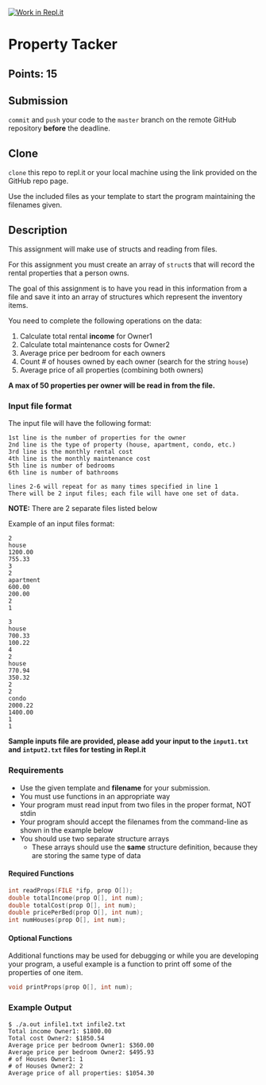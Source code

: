 [![Work in Repl.it](https://classroom.github.com/assets/work-in-replit-14baed9a392b3a25080506f3b7b6d57f295ec2978f6f33ec97e36a161684cbe9.svg)](https://classroom.github.com/online_ide?assignment_repo_id=3495752&assignment_repo_type=AssignmentRepo)
# Property Tacker
## Points: 15

## Submission
`commit` and `push` your code to the `master` branch on the remote GitHub repository **before** the deadline.

## Clone
`clone` this repo to repl.it or your local machine using the link provided on the GitHub repo page.

Use the included files as your template to start the program maintaining the filenames given.

## Description
This assignment will make use of structs and reading from files.

For this assignment you must create an array of `struct`s that will record the rental properties that a person owns.

The goal of this assignment is to have you read in this information from a file and save it into an array of structures which represent the inventory items.

You need to complete the following operations on the data:
1. Calculate total rental **income** for Owner1
2. Calculate total maintenance costs for Owner2
3. Average price per bedroom for each owners
4. Count # of houses owned by each owner (search for the string `house`)
5. Average price of all properties (combining both owners)

**A max of 50 properties per owner will be read in from the file.**

### Input file format
The input file will have the following format:
```
1st line is the number of properties for the owner
2nd line is the type of property (house, apartment, condo, etc.)
3rd line is the monthly rental cost
4th line is the monthly maintenance cost
5th line is number of bedrooms
6th line is number of bathrooms

lines 2-6 will repeat for as many times specified in line 1
There will be 2 input files; each file will have one set of data.
```

**NOTE:** There are 2 separate files listed below

Example of an input files format:
```
2
house
1200.00
755.33
3
2
apartment
600.00
200.00
2
1
```
```
3
house
700.33
100.22
4
2
house
770.94
350.32
2
2
condo
2000.22
1400.00
1
1
```

**Sample inputs file are provided, please add your input to the `input1.txt` and `intput2.txt` files for testing in Repl.it**

### Requirements
* Use the given template and **filename** for your submission.
* You must use functions in an appropriate way
* Your program must read input from two files in the proper format, NOT stdin
* Your program should accept the filenames from the command-line as shown in the example below
* You should use two separate structure arrays
    * These arrays should use the **same** structure definition, because they are storing the same type of data

#### Required Functions
```c
int readProps(FILE *ifp, prop O[]);
double totalIncome(prop O[], int num);
double totalCost(prop O[], int num);
double pricePerBed(prop O[], int num);
int numHouses(prop O[], int num);
```

#### Optional Functions
Additional functions may be used for debugging or while you are developing your program, a useful example is a function to print off some of the properties of one item.
```c
void printProps(prop O[], int num);
```

### Example Output
```
$ ./a.out infile1.txt infile2.txt
Total income Owner1: $1800.00
Total cost Owner2: $1850.54
Average price per bedroom Owner1: $360.00
Average price per bedroom Owner2: $495.93
# of Houses Owner1: 1
# of Houses Owner2: 2
Average price of all properties: $1054.30
```
